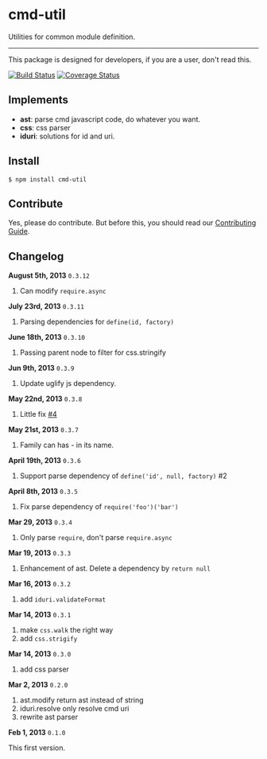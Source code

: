 # cmd-util

Utilities for common module definition.

---------------------------

This package is designed for developers, if you are a user, don't read this.

[![Build Status](https://travis-ci.org/spmjs/cmd-util.png?branch=master)](https://travis-ci.org/spmjs/cmd-util)
[![Coverage Status](https://coveralls.io/repos/spmjs/cmd-util/badge.png?branch=master)](https://coveralls.io/r/spmjs/cmd-util)

## Implements

- **ast**: parse cmd javascript code, do whatever you want.
- **css**: css parser
- **iduri**: solutions for id and uri.


## Install

```
$ npm install cmd-util
```

## Contribute

Yes, please do contribute. But before this, you should read our [Contributing Guide](https://github.com/spmjs/cmd-util/blob/master/CONTRIBUTING.md).

## Changelog

**August 5th, 2013** `0.3.12`

1. Can modify `require.async`

**July 23rd, 2013** `0.3.11`

1. Parsing dependencies for `define(id, factory)`

**June 18th, 2013** `0.3.10`

1. Passing parent node to filter for css.stringify

**Jun 9th, 2013** `0.3.9`

1. Update uglify js dependency.

**May 22nd, 2013** `0.3.8`

1. Little fix [#4](https://github.com/spmjs/cmd-util/issues/4)

**May 21st, 2013** `0.3.7`

1. Family can has - in its name.

**April 19th, 2013** `0.3.6`

1. Support parse dependency of `define('id', null, factory)` #2

**April 8th, 2013** `0.3.5`

1. Fix parse dependency of `require('foo')('bar')`

**Mar 29, 2013** `0.3.4`

1. Only parse `require`, don't parse `require.async`

**Mar 19, 2013** `0.3.3`

1. Enhancement of ast. Delete a dependency by `return null`

**Mar 16, 2013** `0.3.2`

1. add `iduri.validateFormat`

**Mar 14, 2013** `0.3.1`

1. make `css.walk` the right way
2. add `css.strigify`

**Mar 14, 2013** `0.3.0`

1. add css parser

**Mar 2, 2013** `0.2.0`

1. ast.modify return ast instead of string
2. iduri.resolve only resolve cmd uri
3. rewrite ast parser

**Feb 1, 2013** `0.1.0`

This first version.
